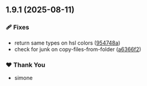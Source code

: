 ## 1.9.1 (2025-08-11)

### 🩹 Fixes

- return same types on hsl colors ([954748a](https://github.com/Pnlvfx/goatjs/commit/954748a))
- check for junk on copy-files-from-folder ([a6366f2](https://github.com/Pnlvfx/goatjs/commit/a6366f2))

### ❤️ Thank You

- simone